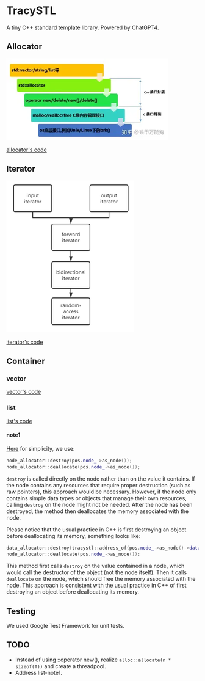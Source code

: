# TracySTL
A tiny C++ standard template library. Powered by ChatGPT4.



## Allocator

![v2-59ed19947f0f359e9a7e1ec585958676_1440w](assets/v2-59ed19947f0f359e9a7e1ec585958676_1440w.webp)

[allocator's code](src/allocator.h)

## Iterator

![20200804102957172](assets/20200804102957172.png)

[iterator's code](src/iterator.h)

## Container

### vector

[vector's code](src/vector.h)

### list

[list's code](src/list.h)

#### note1

[Here](https://github.com/tracyqwerty/tracystl/blob/46ea8b4aa23938eb2d750d05a6c506f5e6d22178/src/list.h#L301) for simplicity, we use: 

```cpp
node_allocator::destroy(pos.node_->as_node()); 
node_allocator::deallocate(pos.node_->as_node());
```

 `destroy` is called directly on the node rather than on the value it contains. If the node contains any resources that require proper destruction (such as raw pointers), this approach would be necessary. However, if the node only contains simple data types or objects that manage their own resources, calling `destroy` on the node might not be needed. After the node has been destroyed, the method then deallocates the memory associated with the node.

Please notice that the usual practice in C++ is first destroying an object before deallocating its memory, something looks like:

```cpp
data_allocator::destroy(tracystl::address_of(pos.node_->as_node()->data_)); 
node_allocator::deallocate(pos.node_->as_node());
```

This method first calls `destroy` on the value contained in a node, which would call the destructor of the object (not the node itself). Then it calls `deallocate` on the node, which should free the memory associated with the node. This approach is consistent with the usual practice in C++ of first destroying an object before deallocating its memory.

## Testing

We used Google Test Framework for unit tests.



## TODO

* Instead of using ::operator new(), realize `alloc::allocate(n * sizeof(T))` and create a threadpool.
* Address list-note1.
